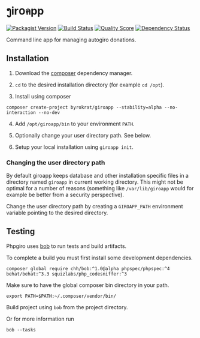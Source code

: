 # ງir໐คpp

[![Packagist Version](https://img.shields.io/packagist/v/byrokrat/giroapp.svg?style=flat-square)](https://packagist.org/packages/byrokrat/giroapp)
[![Build Status](https://img.shields.io/travis/byrokrat/giroapp/master.svg?style=flat-square)](https://travis-ci.org/byrokrat/giroapp)
[![Quality Score](https://img.shields.io/scrutinizer/g/byrokrat/giroapp.svg?style=flat-square)](https://scrutinizer-ci.com/g/byrokrat/giroapp)
[![Dependency Status](https://img.shields.io/gemnasium/byrokrat/giroapp.svg?style=flat-square)](https://gemnasium.com/byrokrat/giroapp)

Command line app for managing autogiro donations.

## Installation

1. Download the [composer](https://getcomposer.org/) dependency manager.

2. `cd` to the desired installation directory (for example `cd /opt`).

3. Install using composer

```shell
composer create-project byrokrat/giroapp --stability=alpha --no-interaction --no-dev
```

4. Add `/opt/giroapp/bin` to your environment `PATH`.

5. Optionally change your user directory path. See below.

6. Setup your local installation using `giroapp init`.

### Changing the user directory path

By default giroapp keeps database and other installation specific files in a
directory named `giroapp` in current working directory. This might not be
optimal for a number of reasons (something like `/var/lib/giroapp` would
for example be better from a security perspective).

Change the user directory path by creating a `GIROAPP_PATH` environment variable
pointing to the desired directory.

## Testing

Phpgiro uses [bob](https://github.com/CHH/bob) to run tests and build artifacts.

To complete a build you must first install some development dependencies.

```shell
composer global require chh/bob:^1.0@alpha phpspec/phpspec:^4 behat/behat:^3.3 squizlabs/php_codesniffer:^3
```

Make sure to have the global composer bin directory in your path.

```shell
export PATH=$PATH:~/.composer/vendor/bin/
```

Build project using `bob` from the project directory.

Or for more information run

```shell
bob --tasks
```
